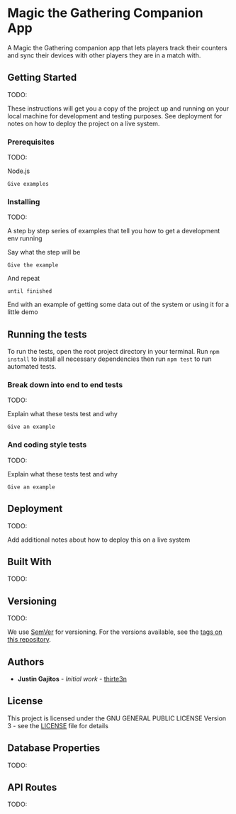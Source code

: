 # Magic the Gathering Companion App

A Magic the Gathering companion app that lets players track their counters and sync their devices with other players they are in a match with.

## Getting Started

TODO:

These instructions will get you a copy of the project up and running on your local machine for development and testing purposes. See deployment for notes on how to deploy the project on a live system.

### Prerequisites

TODO:

Node.js

```
Give examples
```

### Installing

TODO:

A step by step series of examples that tell you how to get a development env running

Say what the step will be

```
Give the example
```

And repeat

```
until finished
```

End with an example of getting some data out of the system or using it for a little demo

## Running the tests

To run the tests, open the root project directory in your terminal. Run `npm install` to install all necessary dependencies then run `npm test` to run automated tests.

### Break down into end to end tests

TODO:

Explain what these tests test and why

```
Give an example
```

### And coding style tests

TODO:

Explain what these tests test and why

```
Give an example
```

## Deployment

TODO:

Add additional notes about how to deploy this on a live system

## Built With

TODO:

## Versioning

TODO:

We use [SemVer](http://semver.org/) for versioning. For the versions available, see the [tags on this repository](https://github.com/your/project/tags).

## Authors

- **Justin Gajitos** - _Initial work_ - [thirte3n](https://github.com/thirte3n)

## License

This project is licensed under the GNU GENERAL PUBLIC LICENSE Version 3 - see the [LICENSE](LICENSE) file for details

## Database Properties

TODO:

## API Routes

TODO:
